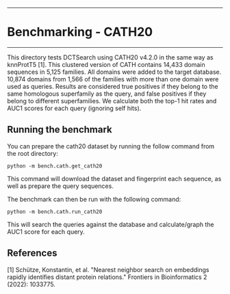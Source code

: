 **************************************************************************************************************
# Benchmarking - CATH20
**************************************************************************************************************

This directory tests DCTSearch using CATH20 v4.2.0 in the same way as knnProtT5 [1]. This clustered version of CATH contains 14,433 domain sequences in 5,125 families. All domains were added to the target database. 10,874 domains from 1,566 of the families with more than one domain were used as queries. Results are considered true positives if they belong to the same homologous superfamily as the query, and false positives if they belong to different superfamilies. We calculate both the top-1 hit rates and AUC1 scores for each query (ignoring self hits).

## Running the benchmark
You can prepare the cath20 dataset by running the follow command from the root directory:

```
python -m bench.cath.get_cath20
```

This command will download the dataset and fingerprint each sequence, as well as prepare the query sequences.

The benchmark can then be run with the following command:

```
python -m bench.cath.run_cath20
```

This will search the queries against the database and calculate/graph the AUC1 score for each query.

## References

[1] Schütze, Konstantin, et al. "Nearest neighbor search on embeddings rapidly identifies distant protein relations." Frontiers in Bioinformatics 2 (2022): 1033775.